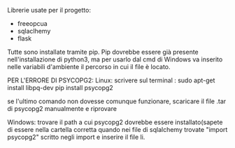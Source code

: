 Librerie usate per il progetto: 
- freeopcua 
- sqlaclhemy
- flask

Tutte sono installate tramite pip. Pip dovrebbe essere già presente nell'installazione di python3, ma per usarlo dal cmd di Windows va inserito nelle variabili d'ambiente il percorso in cui il file è locato. 

PER L'ERRORE DI PSYCOPG2: 
Linux: 
  scrivere sul terminal :
  sudo apt-get install libpq-dev
  pip install psycopg2
  
  se l'ultimo comando non dovesse comunque funzionare, scaricare il file .tar di psycopg2 manualmente e riprovare
  
 Windows: 
  trovare il path a cui psycopg2 dovrebbe essere installato(sapete di essere nella cartella corretta quando nei file di sqlalchemy trovate "import psycopg2" scritto negli import e inserire il file li. 
  
  
